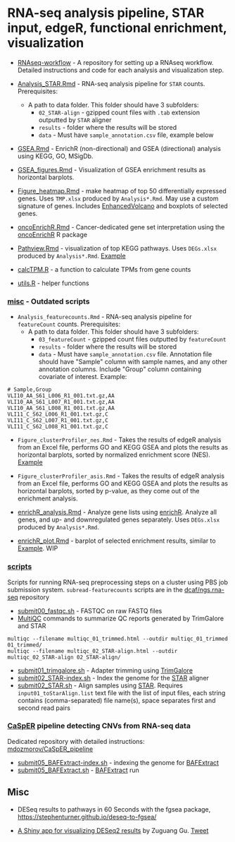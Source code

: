 # RNA-seq analysis pipeline, STAR input, edgeR, functional enrichment, visualization

- [RNAseq-workflow](https://github.com/twbattaglia/RNAseq-workflow) - A repository for setting up a RNAseq workflow. Detailed instructions and code for each analysis and visualization step.

- [Analysis_STAR.Rmd](Analysis_STAR.Rmd) - RNA-seq analysis pipeline for `STAR` counts. Prerequisites:
    - A path to data folder. This folder should have 3 subfolders:
        - `02_STAR-align` - gzipped count files with `.tab` extension outputted by `STAR` aligner
        - `results` - folder where the results will be stored
        - `data` - Must have `sample_annotation.csv` file, example below

- [GSEA.Rmd](GSEA.Rmd) - EnrichR (non-directional) and GSEA (directional) analysis using KEGG, GO, MSigDb.

- [GSEA_figures.Rmd](GSEA_figures.Rmd) - Visualization of GSEA enrichment results as horizontal barplots.

- [Figure_heatmap.Rmd](Figure_heatmap.Rmd) - make heatmap of top 50 differentially expressed genes. Uses `TMP.xlsx` produced by `Analysis*.Rmd`. May use a custom signature of genes. Includes [EnhancedVolcano](https://bioconductor.org/packages/EnhancedVolcano/) and boxplots of selected genes.

- [oncoEnrichR.Rmd](oncoEnrichR.Rmd) - Cancer-dedicated gene set interpretation using the [oncoEnrichR](https://github.com/sigven/oncoEnrichR) R package

- [Pathview.Rmd](Pathview.Rmd) - visualization of top KEGG pathways. Uses `DEGs.xlsx` produced by `Analysis*.Rmd`. [Example](examples/pathview_example.pdf)

- [calcTPM.R](calcTPM.R) - a function to calculate TPMs from gene counts

- [utils.R](utils.R) - helper functions

### [misc](misc) - Outdated scripts

- `Analysis_featurecounts.Rmd` - RNA-seq analysis pipeline for `featureCount` counts. Prerequisites:
    - A path to data folder. This folder should have 3 subfolders:
        - `03_featureCount` - gzipped count files outputted by `featureCount`
        - `results` - folder where the results will be stored
        - `data` - Must have `sample_annotation.csv` file. Annotation file should have "Sample" column with sample names, and any other annotation columns. Include "Group" column containing covariate of interest. Example:
```
# Sample,Group
VLI10_AA_S61_L006_R1_001.txt.gz,AA
VLI10_AA_S61_L007_R1_001.txt.gz,AA
VLI10_AA_S61_L008_R1_001.txt.gz,AA
VLI11_C_S62_L006_R1_001.txt.gz,C
VLI11_C_S62_L007_R1_001.txt.gz,C
VLI11_C_S62_L008_R1_001.txt.gz,C
```

- `Figure_clusterProfiler_nes.Rmd` - Takes the results of edgeR analysis from an Excel file, performs GO and KEGG GSEA and plots the results as horizontal barplots, sorted by normalized enrichment score (NES). [Example](examples/Figure_clusterProfiler.pdf)

- `Figure_clusterProfiler_asis.Rmd` - Takes the results of edgeR analysis from an Excel file, performs GO and KEGG GSEA and plots the results as horizontal barplots, sorted by p-value, as they come out of the enrichment analysis.

- [enrichR_analysis.Rmd](enrichR_analysis.Rmd) - Analyze gene lists using [enrichR](https://cran.r-project.org/package=enrichR). Analyze all genes, and up- and downregulated genes separately. Uses `DEGs.xlsx` produced by `Analysis*.Rmd`.

- [enrichR_plot.Rmd](enrichR_plot.Rmd) - barplot of selected enrichment results, similar to [Example](examples/Figure_clusterProfiler.pdf). WIP

### [scripts](scripts)

Scripts for running RNA-seq preprocessing steps on a cluster using PBS job submission system. `subread-featurecounts` scripts are in the [dcaf/ngs.rna-seq](https://github.com/mdozmorov/dcaf/tree/master/ngs.rna-seq) repository

- [submit00_fastqc.sh](scripts/submit00_fastqc.sh) - FASTQC on raw FASTQ files
- [MultiQC](https://multiqc.info/) commands to summarize QC reports generated by TrimGalore and STAR
```
multiqc --filename multiqc_01_trimmed.html --outdir multiqc_01_trimmed 01_trimmed/
multiqc --filename multiqc_02_STAR-align.html --outdir multiqc_02_STAR-align 02_STAR-align/
```
- [submit01_trimgalore.sh](scripts/submit01_trimgalore.sh) - Adapter trimming using [TrimGalore](https://github.com/FelixKrueger/TrimGalore)
- [submit02_STAR-index.sh](scripts/submit02_STAR-index.sh) - Index the genome for the [STAR](https://github.com/alexdobin/STAR) aligner
- [submit02_STAR.sh](scripts/submit02_STAR.sh) - Align samples using [STAR](https://github.com/alexdobin/STAR). Requires `input01_toStarAlign.list` text file with the list of input files, each string contains (comma-separated) file name(s), space separates first and second read pairs

### [CaSpER](https://github.com/akdess/CaSpER) pipeline detecting CNVs from RNA-seq data

Dedicated repository with detailed instructions: [mdozmorov/CaSpER_pipeline](https://github.com/mdozmorov/CaSpER_pipeline)

- [submit05_BAFExtract-index.sh](scripts/submit05_BAFExtract-index.sh) - indexing the genome for [BAFExtract](https://github.com/akdess/BAFExtract) 
- [submit05_BAFExtract.sh](scripts/submit05_BAFExtract.sh) - [BAFExtract](https://github.com/akdess/BAFExtract) run

## Misc

- DESeq results to pathways in 60 Seconds with the fgsea package, https://stephenturner.github.io/deseq-to-fgsea/

- [A Shiny app for visualizing DESeq2 results](https://jokergoo.github.io/InteractiveComplexHeatmap/articles/deseq2_app.html) by Zuguang Gu. [Tweet](https://twitter.com/jokergoo_gu/status/1373013068821725189?s=20)
